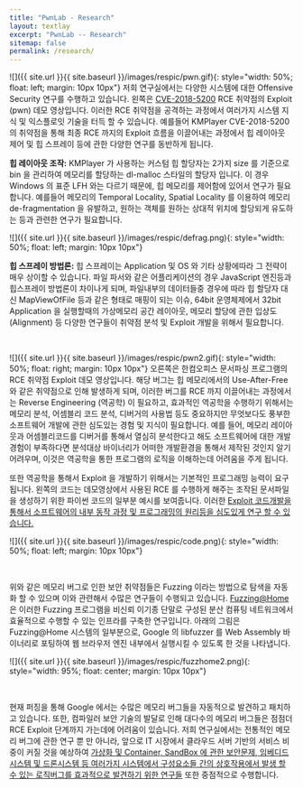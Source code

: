 ```yaml
---
title: "PwnLab - Research"
layout: textlay
excerpt: "PwnLab -- Research"
sitemap: false
permalink: /research/
---
```


![]({{ site.url }}{{ site.baseurl }}/images/respic/pwn.gif){: style="width: 50%; float: left; margin: 10px 10px"}  저희 연구실에서는 다양한 시스템에 대한 Offensive Security 연구를 수행하고 있습니다. 왼쪽은 [CVE-2018-5200](https://www.boho.or.kr/krcert/secNoticeView.do?bulletin_writing_sequence=30113) RCE 취약점의 Exploit (pwn) 데모 영상입니다. 이러한 RCE 취약점을 공격하는 과정에서 여러가지 시스템 지식 및 익스플로잇 기술을 터득 할 수 있습니다. 예를들어 KMPlayer CVE-2018-5200 의 취약점을 통해 최종 RCE 까지의 Exploit 흐름을 이끌어내는 과정에서 힙 레이아웃 제어 및 힙 스프레이 등에 관한 다양한 연구를 동반하게 됩니다.

**힙 레이아웃 조작:** KMPlayer 가 사용하는 커스텀 힙 할당자는 2가지 size 를 기준으로 bin 을 관리하여 메모리를 할당하는 dl-malloc 스타일의 할당자 입니다. 이 경우 Windows 의 표준 LFH 와는 다르기 때문에, 힙 메모리를 제어함에 있어서 연구가 필요합니다. 예를들어 메모리의 Temporal Locality, Spatial Locality 를 이용하여 메모리 de-fragmentation 을 유발하고, 원하는 객체를 원하는 상대적 위치에 할당되게 유도하는 등과 관련한 연구가 필요합니다.

![]({{ site.url }}{{ site.baseurl }}/images/respic/defrag.png){: style="width: 50%; float: left; margin: 10px 10px"}

**힙 스프레이 방법론:** 힙 스프레이는 Application 및 OS 와 기타 상황에따라 그 전략이 매우 상이할 수 있습니다. 파일 파서와 같은 어플리케이션의 경우 JavaScript 엔진등과 힙스프레이 방법론이 차이나게 되며, 파일내부의 데이터들중 경우에 따라 힙 할당자 대신 MapViewOfFile 등과 같은 형태로 매핑이 되는 이슈, 64bit 운영체제에서 32bit Application 을 실행할때의 가상메모리 공간 레이아웃, 메모리 할당에 관한 입상도 (Alignment) 등 다양한 연구들이 취약점 분석 및 Exploit 개발을 위해서 필요합니다.


<br>


![]({{ site.url }}{{ site.baseurl }}/images/respic/pwn2.gif){: style="width: 50%; float: right; margin: 10px  10px"}
오른쪽은 한컴오피스 문서파싱 프로그램의 RCE 취약점 Exploit 데모 영상입니다. 해당 버그는 힙 메모리에서의 Use-After-Free 와 같은
취약점으로 인해 발생하게 되며, 이러한 버그를 RCE 까지 이끌어내는 과정에서는 Reverse Engineering (역공학) 이 필요하고, 효과적인
역공학을 수행하기 위해서는 메모리 분석, 어셈블리 코드 분석, 디버거의 사용법 등도 중요하지만 무엇보다도 풍부한 소프트웨어 개발에 관한 심도있는 경험 및 지식이 필요합니다.
예를 들어, 메모리 레이아웃과 어셈블리코드를 디버거를 통해서 열심히 분석한다고 해도 소프트웨어에 대한 개발경험이 부족하다면
분석대상 바이너리가 어떠한 개발환경을 통해서 제작된 것인지 알기 어려우며, 이것은 역공학을 통한 프로그램의 로직을
이해하는데 어려움을 주게 됩니다.

또한 역공학을 통해서 Exploit 을 개발하기 위해서는 기본적인 프로그래밍 능력이 요구됩니다. 왼쪽의 코드는 데모영상에서 사용된 RCE 를 수행하게 해주는 조작된 문서파일을
생성하기 위한 파이썬 코드의 일부분 예시를 보여줍니다. 이러한 <U>Exploit 코드개발을 통해서 소프트웨어의 내부 동작 과정 및 프로그래밍의 원리등을
심도있게 연구 할 수 있습니다.</U> 

![]({{ site.url }}{{ site.baseurl }}/images/respic/code.png){: style="width: 50%; float: left; margin: 10px 10px"}

<br>


위와 같은 메모리 버그로 인한 보안 취약점들은 Fuzzing 이라는 방법으로 탐색을 자동화 할 수 있으며 이와 관련해서 수많은
연구들이 수행되고 있습니다. [Fuzzing@Home](http://fuzzcoin.gtisc.gatech.edu:8000) 은 이러한 Fuzzing 프로그램을
비신뢰 이기종 단말로 구성된 분산 컴퓨팅 네트워크에서 효율적으로 수행할 수 있는 인프라를 구축한 연구입니다. 아래의 그림은
Fuzzing@Home 시스템의 일부분으로, Google 의 libfuzzer 를 Web Assembly 바이너리로 포팅하여 웹 브라우저 엔진 내부에서
실행시킬 수 있도록 한 것을 나타냅니다.

![]({{ site.url }}{{ site.baseurl }}/images/respic/fuzzhome2.png){: style="width: 95%; float: center; margin: 10px 10px"}

<br>

현재 퍼징을 통해 Google 에서는 수많은 메모리 버그들을 자동적으로 발견하고 패치하고 있습니다. 또한, 컴파일러 보안 기술의 발달로 인해
대다수의 메모리 버그들은 점점더 RCE Exploit 단계까지 가는데에 어려움이 있습니다. 저희 연구실에서는 전통적인 메모리 버그에 관한
연구 뿐 만 아니라, 앞으로 IT 시장에서 클라우드 서버 기반의 서비스 비중이 커질 것을 예상하여 <U>가상화 및 Container, SandBox 에 관한 보안문제, 임베디드 시스템
및 드론시스템 등 여러가지 시스템에서 구성요소들 간의 상호작용에서 발생 할 수 있는 로직버그를 효과적으로 발견하기 위한 연구들</U> 또한 중점적으로 수행합니다.




